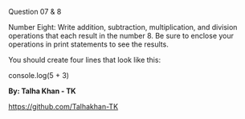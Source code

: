 Question 07 & 8

Number Eight: Write addition, subtraction, multiplication, and division operations that each result in the number 8. Be sure to enclose your operations in print statements to see the results.

You should create four lines that look like this:

console.log(5 + 3)


**By: Talha Khan - TK**

https://github.com/Talhakhan-TK